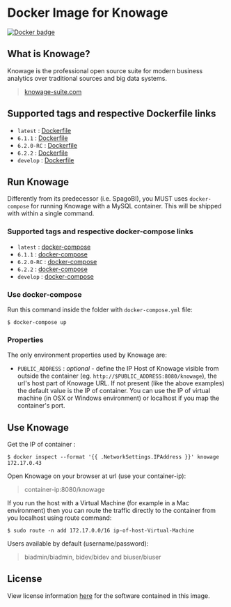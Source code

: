 # Docker Image for Knowage

[![Docker badge](https://img.shields.io/docker/pulls/knowagelabs/knowage-server-docker.svg)](https://hub.docker.com/r/knowagelabs/knowage-server-docker/)

## What is Knowage?

Knowage is the professional open source suite for modern business analytics over traditional sources and big data systems.

> [knowage-suite.com](https://www.knowage-suite.com)
 
## Supported tags and respective Dockerfile links

* ```latest``` : [Dockerfile](https://raw.githubusercontent.com/KnowageLabs/Knowage-Server-Docker/master/6.2.2/Dockerfile)
* ```6.1.1``` : [Dockerfile](https://raw.githubusercontent.com/KnowageLabs/Knowage-Server-Docker/master/6.1.1/Dockerfile)
* ```6.2.0-RC``` : [Dockerfile](https://raw.githubusercontent.com/KnowageLabs/Knowage-Server-Docker/master/6.2.0-RC/Dockerfile)
* ```6.2.2``` : [Dockerfile](https://raw.githubusercontent.com/KnowageLabs/Knowage-Server-Docker/master/6.2.2/Dockerfile)
* ```develop``` : [Dockerfile](https://raw.githubusercontent.com/KnowageLabs/Knowage-Server-Docker/master/Dockerfile)

## Run Knowage

Differently from its predecessor (i.e. SpagoBI), you MUST uses ```docker-compose``` for running Knowage with a MySQL container. This will be shipped with within a single command.

### Supported tags and respective docker-compose links

* ```latest``` : [docker-compose](https://raw.githubusercontent.com/KnowageLabs/Knowage-Server-Docker/master/6.2.2/docker-compose.yml)
* ```6.1.1``` : [docker-compose](https://raw.githubusercontent.com/KnowageLabs/Knowage-Server-Docker/master/6.1.1/docker-compose.yml)
* ```6.2.0-RC``` : [docker-compose](https://raw.githubusercontent.com/KnowageLabs/Knowage-Server-Docker/master/6.2.0-RC/docker-compose.yml)
* ```6.2.2``` : [docker-compose](https://raw.githubusercontent.com/KnowageLabs/Knowage-Server-Docker/master/6.2.2/docker-compose.yml)
* ```develop``` : [docker-compose](https://raw.githubusercontent.com/KnowageLabs/Knowage-Server-Docker/master/docker-compose.yml)

### Use docker-compose

Run this command inside the folder with ```docker-compose.yml``` file:

```console
$ docker-compose up
```

### Properties

The only environment properties used by Knowage are:

* ```PUBLIC_ADDRESS``` : *optional* - define the IP Host of Knowage visible from outside the container (eg. ```http://$PUBLIC_ADDRESS:8080/knowage```),  the url's host part of Knowage URL. If not present (like the above examples) the default value is the IP of container. You can use the IP of virtual machine (in OSX or Windows environment) or localhost if you map the container's port.

## Use Knowage

Get the IP of container :

```console
$ docker inspect --format '{{ .NetworkSettings.IPAddress }}' knowage
172.17.0.43
```

Open Knowage on your browser at url (use your container-ip): 

> container-ip:8080/knowage

If you run the host with a Virtual Machine (for example in a Mac environment) then you can route the traffic directly to the container from you localhost using route command:

```console
$ sudo route -n add 172.17.0.0/16 ip-of-host-Virtual-Machine
```

Users available by default (username/password):

> biadmin/biadmin, bidev/bidev and biuser/biuser 

## License

View license information [here](https://github.com/KnowageLabs/Knowage-Server/) for the software contained in this image.
